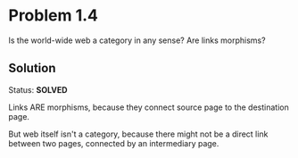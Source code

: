 # Problem 1.4

Is the world-wide web a category in any sense? Are links morphisms?


## Solution

Status: **SOLVED**

Links ARE morphisms, because they connect source page to the destination page.

But web itself isn't a category, because there might not be a direct link between two pages, connected by an intermediary page.